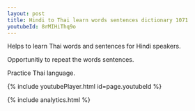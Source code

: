 ```yaml
---
layout: post
title: Hindi to Thai learn words sentences dictionary 1071 
youtubeId: 8rMIHiThq9o
---
```

 
 
Helps to learn Thai words and sentences for Hindi speakers.

Opportunitiy to repeat the words sentences. 

Practice Thai language. 
 
{% include youtubePlayer.html id=page.youtubeId %}
 
 
{% include analytics.html %}